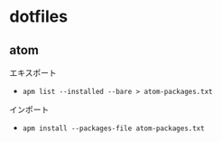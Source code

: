 # dotfiles
## atom
エキスポート
- `apm list --installed --bare > atom-packages.txt`

インポート
- `apm install --packages-file atom-packages.txt`
